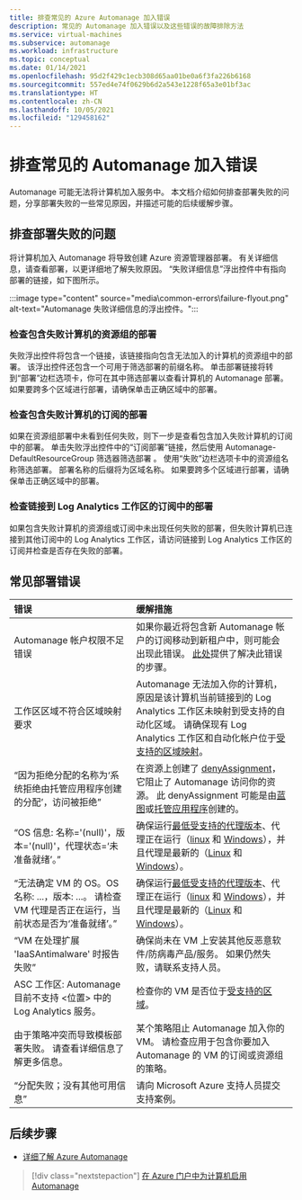 ```yaml
---
title: 排查常见的 Azure Automanage 加入错误
description: 常见的 Automanage 加入错误以及这些错误的故障排除方法
ms.service: virtual-machines
ms.subservice: automanage
ms.workload: infrastructure
ms.topic: conceptual
ms.date: 01/14/2021
ms.openlocfilehash: 95d2f429c1ecb308d65aa01be0a6f3fa226b6168
ms.sourcegitcommit: 557ed4e74f0629b6d2a543e1228f65a3e01bf3ac
ms.translationtype: HT
ms.contentlocale: zh-CN
ms.lasthandoff: 10/05/2021
ms.locfileid: "129458162"
---
```

# <a name="troubleshoot-common-automanage-onboarding-errors"></a>排查常见的 Automanage 加入错误
Automanage 可能无法将计算机加入服务中。 本文档介绍如何排查部署失败的问题，分享部署失败的一些常见原因，并描述可能的后续缓解步骤。

## <a name="troubleshooting-deployment-failures"></a>排查部署失败的问题
将计算机加入 Automanage 将导致创建 Azure 资源管理器部署。 有关详细信息，请查看部署，以更详细地了解失败原因。 “失败详细信息”浮出控件中有指向部署的链接，如下图所示。

:::image type="content" source="media\common-errors\failure-flyout.png" alt-text="Automanage 失败详细信息的浮出控件。":::

### <a name="check-the-deployments-for-the-resource-group-containing-the-failed-machine"></a>检查包含失败计算机的资源组的部署
失败浮出控件将包含一个链接，该链接指向包含无法加入的计算机的资源组中的部署。 该浮出控件还包含一个可用于筛选部署的前缀名称。 单击部署链接将转到“部署”边栏选项卡，你可在其中筛选部署以查看计算机的 Automanage 部署。 如果要跨多个区域进行部署，请确保单击正确区域中的部署。

### <a name="check-the-deployments-for-the-subscription-containing-the-failed-machine"></a>检查包含失败计算机的订阅的部署
如果在资源组部署中未看到任何失败，则下一步是查看包含加入失败计算机的订阅中的部署。 单击失败浮出控件中的“订阅部署”链接，然后使用 Automanage-DefaultResourceGroup 筛选器筛选部署 。 使用“失败”边栏选项卡中的资源组名称筛选部署。 部署名称的后缀将为区域名称。 如果要跨多个区域进行部署，请确保单击正确区域中的部署。

### <a name="check-deployments-in-a-subscription-linked-to-a-log-analytics-workspace"></a>检查链接到 Log Analytics 工作区的订阅中的部署
如果包含失败计算机的资源组或订阅中未出现任何失败的部署，但失败计算机已连接到其他订阅中的 Log Analytics 工作区，请访问链接到 Log Analytics 工作区的订阅并检查是否存在失败的部署。

## <a name="common-deployment-errors"></a>常见部署错误

错误 |  缓解措施
:-----|:-------------|
Automanage 帐户权限不足错误 | 如果你最近将包含新 Automanage 帐户的订阅移动到新租户中，则可能会出现此错误。 [此处](./repair-automanage-account.md)提供了解决此错误的步骤。
工作区区域不符合区域映射要求 | Automanage 无法加入你的计算机，原因是该计算机当前链接到的 Log Analytics 工作区未映射到受支持的自动化区域。 请确保现有 Log Analytics 工作区和自动化帐户位于[受支持的区域映射](../automation/how-to/region-mappings.md)。
“因为拒绝分配的名称为‘系统拒绝由托管应用程序创建的分配’，访问被拒绝” | 在资源上创建了 [denyAssignment](../role-based-access-control/deny-assignments.md)，它阻止了 Automanage 访问你的资源。 此 denyAssignment 可能是由[蓝图](../governance/blueprints/concepts/resource-locking.md)或[托管应用程序](../azure-resource-manager/managed-applications/overview.md)创建的。
“OS 信息: 名称='(null)'，版本='(null)'，代理状态=‘未准备就绪’。” | 确保运行[最低受支持的代理版本](/troubleshoot/azure/virtual-machines/support-extensions-agent-version)、代理正在运行（[linux](/troubleshoot/azure/virtual-machines/linux-azure-guest-agent) 和 [Windows](/troubleshoot/azure/virtual-machines/windows-azure-guest-agent)），并且代理是最新的（[Linux](../virtual-machines/extensions/update-linux-agent.md) 和 [Windows](../virtual-machines/extensions/agent-windows.md)）。
“无法确定 VM 的 OS。OS 名称: ...，版本: ...。 请检查 VM 代理是否正在运行，当前状态是否为‘准备就绪’。” | 确保运行[最低受支持的代理版本](/troubleshoot/azure/virtual-machines/support-extensions-agent-version)、代理正在运行（[linux](/troubleshoot/azure/virtual-machines/linux-azure-guest-agent) 和 [Windows](/troubleshoot/azure/virtual-machines/windows-azure-guest-agent)），并且代理是最新的（[Linux](../virtual-machines/extensions/update-linux-agent.md) 和 [Windows](../virtual-machines/extensions/agent-windows.md)）。
“VM 在处理扩展 'IaaSAntimalware' 时报告失败” | 确保尚未在 VM 上安装其他反恶意软件/防病毒产品/服务。 如果仍然失败，请联系支持人员。
ASC 工作区: Automanage 目前不支持 <位置> 中的 Log Analytics 服务。 | 检查你的 VM 是否位于[受支持的区域](./automanage-virtual-machines.md#supported-regions)。
由于策略冲突而导致模板部署失败。 请查看详细信息了解更多信息。 | 某个策略阻止 Automanage 加入你的 VM。 请检查应用于包含你要加入 Automanage 的 VM 的订阅或资源组的策略。
“分配失败；没有其他可用信息” | 请向 Microsoft Azure 支持人员提交支持案例。

## <a name="next-steps"></a>后续步骤

* [详细了解 Azure Automanage](./automanage-virtual-machines.md)

> [!div class="nextstepaction"]
> [在 Azure 门户中为计算机启用 Automanage](quick-create-virtual-machines-portal.md)